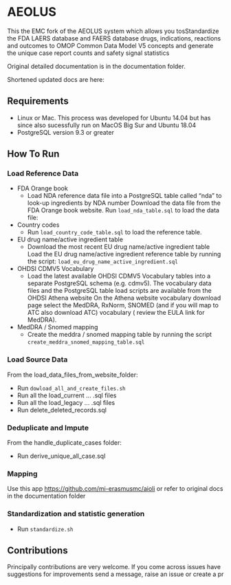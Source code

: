 # AEOLUS

This the EMC fork of the AEOLUS system which allows you tosStandardize the FDA LAERS database and FAERS database drugs,
indications, reactions and outcomes to OMOP Common Data Model V5 concepts and generate the unique case report counts and
safety signal statistics

Original detailed documentation is in the documentation folder.

Shortened updated docs are here:

## Requirements

- Linux or Mac. This process was developed for Ubuntu 14.04 but has since also sucessfully run on MacOS Big Sur and
  Ubuntu 18.04
- PostgreSQL version 9.3 or greater

## How To Run

### Load Reference Data

- FDA Orange book
    - Load NDA reference data file into a PostgreSQL table called “nda” to look-up ingredients by NDA number Download
      the data file from the FDA Orange book website. Run `load_nda_table.sql` to load the data file:
- Country codes
    - Run `load_country_code_table.sql` to load the reference table.
- EU drug name/active ingredient table
    - Download the most recent EU drug name/active ingredient table Load the EU drug name/active ingredient reference
      table by running the script: `load_eu_drug_name_active_ingredient.sql`
- OHDSI CDMV5 Vocabulary
    - Load the latest available OHDSI CDMV5 Vocabulary tables into a separate PostgreSQL schema (e.g. cdmv5). The
      vocabulary data files and the PostgreSQL table load scripts are available from the OHDSI Athena website On the
      Athena website vocabulary download page select the MedDRA, RxNorm, SNOMED (and if you will map to ATC also
      download ATC) vocabulary (
      review the EULA link for MedDRA).
- MedDRA / Snomed mapping
    - Create the meddra / snomed mapping table by running the script `create_meddra_snomed_mapping_table.sql`

### Load Source Data

From the load_data_files_from_website_folder:

- Run `dowload_all_and_create_files.sh`
- Run all the load_current ... .sql files
- Run all the load_legacy ... .sql files
- Run delete_deleted_records.sql

### Deduplicate and Impute

From the handle_duplicate_cases folder:

- Run derive_unique_all_case.sql

### Mapping

Use this app https://github.com/mi-erasmusmc/aioli or refer to original docs in the documentation folder

### Standardization and statistic generation

- Run `standardize.sh`

## Contributions

Principally contributions are very welcome. If you come across issues have suggestions for improvements send a message,
raise an issue or create a pr
